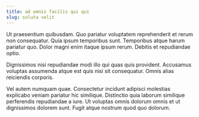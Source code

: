 ```yaml
---
title: ad omnis facilis qui qui
slug: soluta velit
---
```


Ut praesentium quibusdam. Quo pariatur voluptatem reprehenderit et rerum non consequatur. Quia ipsum temporibus sunt. Temporibus atque harum pariatur quo. Dolor magni enim itaque ipsum rerum. Debitis et repudiandae optio.

Dignissimos nisi repudiandae modi illo qui quas quis provident. Accusamus voluptas assumenda atque est quis nisi sit consequatur. Omnis alias reiciendis corporis.

Vel autem numquam quae. Consectetur incidunt adipisci molestias explicabo veniam pariatur hic similique. Distinctio quia laborum similique perferendis repudiandae a iure. Ut voluptas omnis dolorum omnis et ut dignissimos dolorem sunt. Fugit atque nostrum quod quo dolorum.
